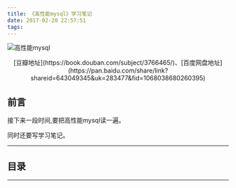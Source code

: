 ```yaml
---
title: 《高性能mysql》学习笔记
date: 2017-02-20 22:57:51
tags:
---
```


![高性能mysql](http://www.linuxidc.com/upload/2014_10/14102610033133.jpg)

<center> [豆瓣地址](https://book.douban.com/subject/3766465/)、[百度网盘地址](https://pan.baidu.com/share/link?shareid=643049345&uk=283477&fid=1068038680260395) </center>


## 前言

接下来一段时间,要把高性能mysql读一遍。

同时还要写学习笔记。

---

## 目录

---